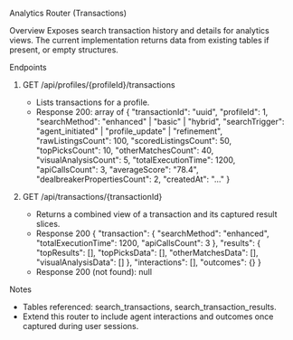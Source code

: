 Analytics Router (Transactions)

Overview
Exposes search transaction history and details for analytics views. The current implementation returns data from existing tables if present, or empty structures.

Endpoints
1) GET /api/profiles/{profileId}/transactions
   - Lists transactions for a profile.
   - Response 200: array of
     {
       "transactionId": "uuid",
       "profileId": 1,
       "searchMethod": "enhanced" | "basic" | "hybrid",
       "searchTrigger": "agent_initiated" | "profile_update" | "refinement",
       "rawListingsCount": 100,
       "scoredListingsCount": 50,
       "topPicksCount": 10,
       "otherMatchesCount": 40,
       "visualAnalysisCount": 5,
       "totalExecutionTime": 1200,
       "apiCallsCount": 3,
       "averageScore": "78.4",
       "dealbreakerPropertiesCount": 2,
       "createdAt": "..."
     }

2) GET /api/transactions/{transactionId}
   - Returns a combined view of a transaction and its captured result slices.
   - Response 200
     {
       "transaction": { "searchMethod": "enhanced", "totalExecutionTime": 1200, "apiCallsCount": 3 },
       "results": { "topResults": [], "topPicksData": [], "otherMatchesData": [], "visualAnalysisData": [] },
       "interactions": [],
       "outcomes": {}
     }
   - Response 200 (not found): null

Notes
- Tables referenced: search_transactions, search_transaction_results.
- Extend this router to include agent interactions and outcomes once captured during user sessions.

